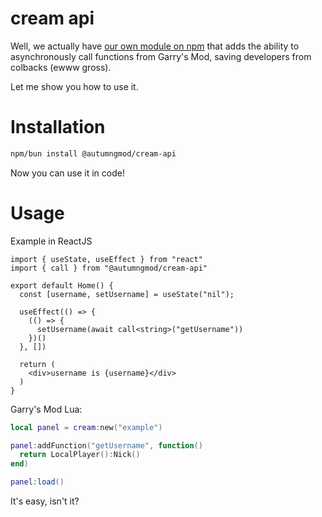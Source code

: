 # cream api
Well, we actually have [our own module on npm](https://www.npmjs.com/package/@autumngmod/cream-api) that adds the ability to asynchronously call functions from Garry's Mod, saving developers from colbacks (ewww gross).

Let me show you how to use it.

# Installation
```bash
npm/bun install @autumngmod/cream-api
```
Now you can use it in code!

# Usage
Example in ReactJS
```tsx
import { useState, useEffect } from "react"
import { call } from "@autumngmod/cream-api"

export default Home() {
  const [username, setUsername] = useState("nil");

  useEffect(() => {
    (() => {
      setUsername(await call<string>("getUsername"))
    })()
  }, [])

  return (
    <div>username is {username}</div>
  )
}
```
Garry's Mod Lua:
```lua
local panel = cream:new("example")

panel:addFunction("getUsername", function()
  return LocalPlayer():Nick()
end)

panel:load()
```

It's easy, isn't it?